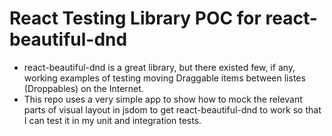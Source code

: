 # React Testing Library POC for react-beautiful-dnd

* react-beautiful-dnd is a great library, but there existed few, if any,
working examples of testing moving Draggable items between listes (Droppables) on the Internet.
* This repo uses a very simple app to show how to mock the relevant parts of visual layout in jsdom
to get react-beautiful-dnd to work so that I can test it in my unit and integration tests.